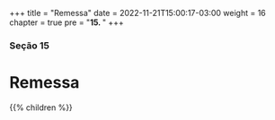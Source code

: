 +++
title = "Remessa"
date = 2022-11-21T15:00:17-03:00
weight = 16
chapter = true
pre = "<b>15. </b>"
+++

### Seção 15

# Remessa

{{% children  %}}